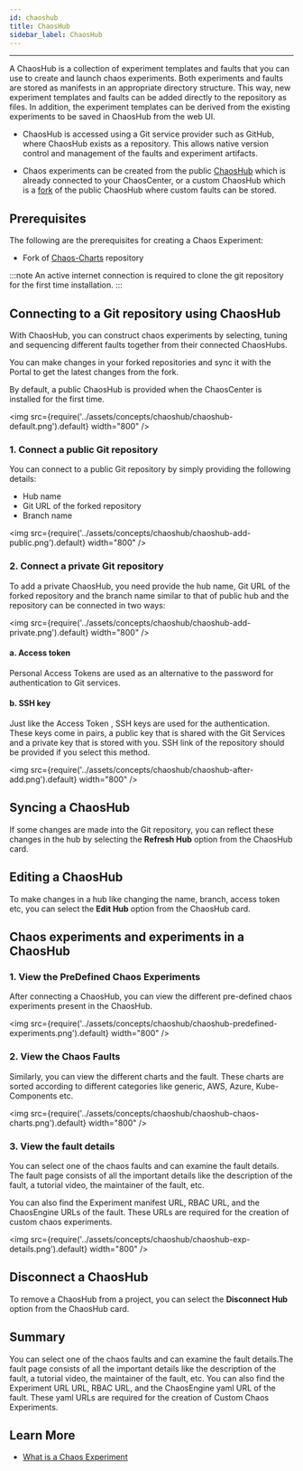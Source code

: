 ```yaml
---
id: chaoshub
title: ChaosHub
sidebar_label: ChaosHub
---
```


---

A ChaosHub is a collection of experiment templates and faults that you can use to create and launch chaos experiments. Both experiments and faults are stored as manifests in an appropriate directory structure. This way, new experiment templates and faults can be added directly to the repository as files. In addition, the experiment templates can be derived from the existing experiments to be saved in ChaosHub from the web UI.

- ChaosHub is accessed using a Git service provider such as GitHub, where ChaosHub exists as a repository. This allows native version control and management of the faults and experiment artifacts.

- Chaos experiments can be created from the public [ChaosHub](http://hub.litmuschaos.io/) which is already connected to your ChaosCenter, or a custom ChaosHub which is a [fork](https://github.com/litmuschaos/chaos-charts) of the public ChaosHub where custom faults can be stored.

## Prerequisites

The following are the prerequisites for creating a Chaos Experiment:

- Fork of [Chaos-Charts](https://github.com/litmuschaos/chaos-charts) repository

:::note
An active internet connection is required to clone the git repository for the first time installation.
:::

## Connecting to a Git repository using ChaosHub

With ChaosHub, you can construct chaos experiments by selecting, tuning and sequencing different faults together from their connected ChaosHubs.

You can make changes in your forked repositories and sync it with the Portal to get the latest changes from the fork.

By default, a public ChaosHub is provided when the ChaosCenter is installed for the first time.

<img src={require('../assets/concepts/chaoshub/chaoshub-default.png').default} width="800" />

### 1. Connect a public Git repository

You can connect to a public Git repository by simply providing the following details:

- Hub name
- Git URL of the forked repository
- Branch name

<img src={require('../assets/concepts/chaoshub/chaoshub-add-public.png').default} width="800" />

### 2. Connect a private Git repository

To add a private ChaosHub, you need provide the hub name, Git URL of the forked repository and the branch name similar to that of public hub and the repository can be connected in two ways:

<img src={require('../assets/concepts/chaoshub/chaoshub-add-private.png').default} width="800" />

#### a. Access token

Personal Access Tokens are used as an alternative to the password for authentication to Git services.

#### b. SSH key

Just like the Access Token , SSH keys are used for the authentication. These keys come in pairs, a public key that is shared with the Git Services and a private key that is stored with you.
SSH link of the repository should be provided if you select this method.

<img src={require('../assets/concepts/chaoshub/chaoshub-after-add.png').default} width="800" />

## Syncing a ChaosHub

If some changes are made into the Git repository, you can reflect these changes in the hub by selecting the **Refresh Hub** option from the ChaosHub card.

## Editing a ChaosHub

To make changes in a hub like changing the name, branch, access token etc, you can select the **Edit Hub** option from the ChaosHub card.

## Chaos experiments and experiments in a ChaosHub

### 1. View the PreDefined Chaos Experiments

After connecting a ChaosHub, you can view the different pre-defined chaos experiments present in the ChaosHub.

<img src={require('../assets/concepts/chaoshub/chaoshub-predefined-experiments.png').default} width="800" />

### 2. View the Chaos Faults

Similarly, you can view the different charts and the fault. These charts are sorted according to different categories like generic, AWS, Azure, Kube-Components etc.

<img src={require('../assets/concepts/chaoshub/chaoshub-chaos-charts.png').default} width="800" />

### 3. View the fault details

You can select one of the chaos faults and can examine the fault details. The fault page consists of all the important details like the description of the fault, a tutorial video, the maintainer of the fault, etc.

You can also find the Experiment manifest URL, RBAC URL, and the ChaosEngine URLs of the fault.
These URLs are required for the creation of custom chaos experiments.

<img src={require('../assets/concepts/chaoshub/chaoshub-exp-details.png').default} width="800" />

## Disconnect a ChaosHub

To remove a ChaosHub from a project, you can select the **Disconnect Hub** option from the ChaosHub card.

## Summary

You can select one of the chaos faults and can examine the fault details.The fault page consists of all the important details like the description of the fault, a tutorial video, the maintainer of the fault, etc.
You can also find the Experiment URL URL, RBAC URL, and the ChaosEngine yaml URL of the fault.
These yaml URLs are required for the creation of Custom Chaos Experiments.

## Learn More

- [What is a Chaos Experiment](chaos-workflow.md)
